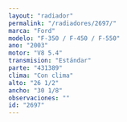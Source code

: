 ```yaml
---
layout: "radiador"
permalink: "/radiadores/2697/"
marca: "Ford"
modelo: "F-350 / F-450 / F-550"
ano: "2003"
motor: "V8 5.4"
transmision: "Estándar"
parte: "431389"
clima: "Con clima"
alto: "26 1/2"
ancho: "30 1/8"
observaciones: ""
id: "2697"
---
```


